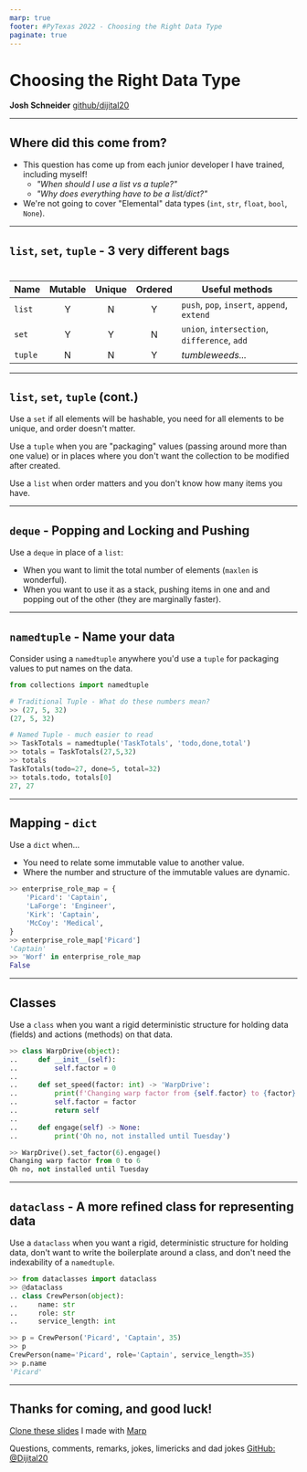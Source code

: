 ```yaml
---
marp: true
footer: #PyTexas 2022 - Choosing the Right Data Type
paginate: true
---
```


# Choosing the Right Data Type

**Josh Schneider**
[github/dijital20](https://github.com/dijital20)

<!-- _class: invert -->
<!-- _footer: "" -->
<!-- _paginate: false -->

---

## Where did this come from?

* This question has come up from each junior developer I have trained, including myself!
  * *"When should I use a list vs a tuple?"*
  * *"Why does everything have to be a list/dict?"*
* We're not going to cover "Elemental" data types (`int`, `str`, `float`, `bool`, `None`).

<!-- 
    Speaker Notes:
 -->

---

## `list`, `set`, `tuple` - 3 very different bags


<center style="margin-top: 40px;">

|Name       |Mutable    |Unique |Ordered|Useful methods                                 |
|---        |:-:        |:-:    |:-:    |---                                            |
|`list`     |Y          |N      |Y      |`push`, `pop`, `insert`, `append`, `extend`    |
|`set`      |Y          |Y      |N      |`union`, `intersection`, `difference`, `add`   |
|`tuple`    |N          |N      |Y      |*tumbleweeds...*                               |

</center>

<!-- 
    Speaker Notes:
 -->

---

## `list`, `set`, `tuple` (cont.)

Use a `set` if all elements will be hashable, you need for all elements to be unique, and order doesn't matter.

Use a `tuple` when you are "packaging" values (passing around more than one value) or in places where you don't want the collection to be modified after created.

Use a `list` when order matters and you don't know how many items you have.

<!-- 
    Speaker Notes:
 -->

---

## `deque` - Popping and Locking and Pushing

Use a `deque` in place of a `list`:

- When you want to limit the total number of elements (`maxlen` is wonderful).
- When you want to use it as a stack, pushing items in one and and popping out of the other (they are marginally faster).

<!-- 
    Speaker Notes:
 -->

---

## `namedtuple` - Name your data

Consider using a `namedtuple`  anywhere you'd use a `tuple` for packaging values to put names on the data.

```python
from collections import namedtuple

# Traditional Tuple - What do these numbers mean?
>> (27, 5, 32)
(27, 5, 32)

# Named Tuple - much easier to read
>> TaskTotals = namedtuple('TaskTotals', 'todo,done,total')
>> totals = TaskTotals(27,5,32)
>> totals
TaskTotals(todo=27, done=5, total=32)
>> totals.todo, totals[0]
27, 27
```

<!-- 
    Speaker Notes:
 -->

---

## Mapping - `dict`

Use a `dict` when...
- You need to relate some immutable value to another value.
- Where the number and structure of the immutable values are dynamic.

```python
>> enterprise_role_map = {
    'Picard': 'Captain',
    'LaForge': 'Engineer',
    'Kirk': 'Captain',
    'McCoy': 'Medical',
}
>> enterprise_role_map['Picard']
'Captain'
>> 'Worf' in enterprise_role_map
False
```

<!-- 
    Speaker Notes:
 -->

---

## Classes

Use a `class` when you want a rigid deterministic structure for holding data (fields) and actions (methods) on that data.

```python
>> class WarpDrive(object):
..     def __init__(self):
..         self.factor = 0
.. 
..     def set_speed(factor: int) -> 'WarpDrive':
..         print(f'Changing warp factor from {self.factor} to {factor}')
..         self.factor = factor
..         return self
.. 
..     def engage(self) -> None:
..         print('Oh no, not installed until Tuesday')

>> WarpDrive().set_factor(6).engage()
Changing warp factor from 0 to 6
Oh no, not installed until Tuesday
```

<!-- 
    Speaker Notes:
 -->

---

## `dataclass` - A more refined class for representing data

Use a `dataclass` when you want a rigid, deterministic structure for holding data, don't want to write the boilerplate around a class, and don't need the indexability of a `namedtuple`.

```python
>> from dataclasses import dataclass
>> @dataclass
.. class CrewPerson(object):
..     name: str
..     role: str
..     service_length: int

>> p = CrewPerson('Picard', 'Captain', 35)
>> p
CrewPerson(name='Picard', role='Captain', service_length=35)
>> p.name
'Picard'
```

<!-- 
    Speaker Notes:
 -->

---

## Thanks for coming, and good luck!

[Clone these slides](https://github.com/dijital20/pytexas2022-data-types) I made with [Marp](https://marpit.marp.app/)

Questions, comments, remarks, jokes, limericks and dad jokes
[GitHub: @Dijital20](https://github.com/dijital20)

<!-- _class: invert -->
